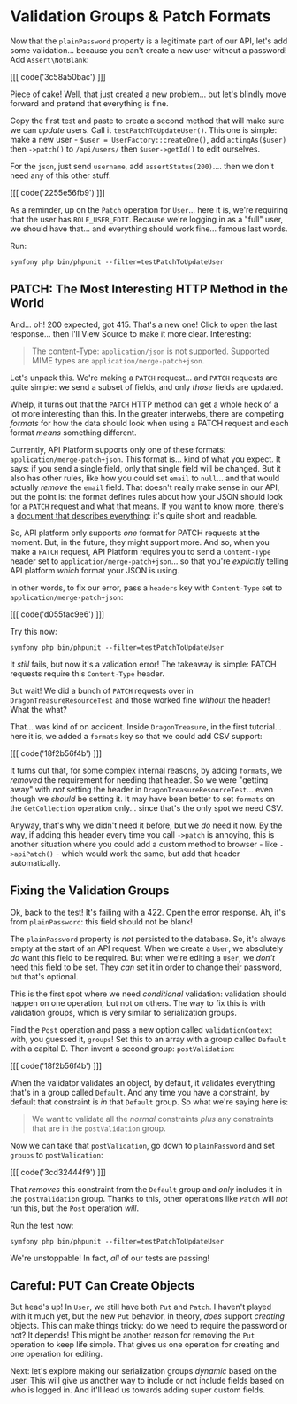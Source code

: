 # Validation Groups & Patch Formats

Now that the `plainPassword` property is a legitimate part of our API, let's add
some validation... because you can't create a new user without a password! Add
`Assert\NotBlank`:

[[[ code('3c58a50bac') ]]]

Piece of cake! Well, that just created a new problem... but let's blindly move
forward and pretend that everything is fine.

Copy the first test and paste to create a second method that will make sure we can
*update* users. Call it `testPatchToUpdateUser()`. This one is simple: make a
new user - `$user = UserFactory::createOne()`, add `actingAs($user)` then `->patch()`
to `/api/users/` then `$user->getId()` to edit ourselves.

For the `json`, just send `username`, add `assertStatus(200)`.... then we don't
need  any of this other stuff:

[[[ code('2255e56fb9') ]]]

As a reminder, up on the `Patch` operation for `User`... here it is, we're
requiring that the user has `ROLE_USER_EDIT`. Because we're logging in as a "full"
user, we should have that... and everything should work fine... famous last words.

Run:

```terminal
symfony php bin/phpunit --filter=testPatchToUpdateUser
```

## PATCH: The Most Interesting HTTP Method in the World

And... oh! 200 expected, got 415. That's a new one! Click to open the last response...
then I'll View Source to make it more clear. Interesting:

> The content-Type: `application/json` is not supported. Supported MIME types are
> `application/merge-patch+json`.

Let's unpack this. We're making a `PATCH` request... and `PATCH` requests are
quite simple: we send a subset of fields, and only *those* fields are updated.

Whelp, it turns out that the `PATCH` HTTP method can get a whole heck of a lot
more interesting than this. In the greater interwebs, there are competing *formats*
for how the data should look when using a PATCH request and each format *means*
something different.

Currently, API Platform supports only one of these formats: `application/merge-patch+json`.
This format is... kind of what you expect. It says: if you send a single field,
only that single field will be changed. But it also has other rules, like how you
could set `email` to `null`... and that would actually *remove* the `email` field.
That doesn't really make sense in our API, but the point is: the format defines
rules about how your JSON should look for a `PATCH` request and what that means.
If you want to know more, there's a [document that describes everything](https://www.rfc-editor.org/rfc/rfc7386):
it's quite short and readable.

So, API platform only supports *one* format for PATCH requests at the
moment. But, in the future, they might support more. And so, when you make a
`PATCH` request, API Platform requires you to send a `Content-Type` header set
to `application/merge-patch+json`... so that you're *explicitly* telling API platform
*which* format your JSON is using.

In other words, to fix our error, pass a `headers` key with `Content-Type` set
to `application/merge-patch+json`:

[[[ code('d055fac9e6') ]]]

Try this now:

```terminal-silent
symfony php bin/phpunit --filter=testPatchToUpdateUser
```

It *still* fails, but now it's a validation error! The takeaway is simple: PATCH
requests require this `Content-Type` header.

But wait! We did a bunch of `PATCH` requests over in `DragonTreasureResourceTest`
and those worked fine *without* the header! What the what?

That... was kind of on accident. Inside `DragonTreasure`, in the first tutorial...
here it is, we added a `formats` key so that we could add CSV support:

[[[ code('18f2b56f4b') ]]]

It turns out that, for some complex internal reasons, by adding `formats`, we
*removed* the requirement for needing that header. So we were "getting away" with
*not* setting the header in `DragonTreasureResourceTest`... even though we *should*
be setting it. It may have been better to set `formats` on the `GetCollection`
operation only... since that's the only spot we need CSV.

Anyway, that's why we didn't need it before, but we *do* need it now. By the way,
if adding this header every time you call `->patch` is annoying, this is another
situation where you could add a custom method to browser - like `->apiPatch()` -
which would work the same, but add that header automatically.

## Fixing the Validation Groups

Ok, back to the test! It's failing with a 422. Open the
error response. Ah, it's from `plainPassword`: this field should not be blank!

The `plainPassword` property is *not* persisted to the database. So, it's always
empty at the start of an API request. When we create a `User`, we absolutely *do*
want this field to be required. But when we're editing a `User`, we *don't* need
this field to be set. They *can* set it in order to change their password, but
that's optional.

This is the first spot where we need *conditional* validation: validation should
happen on one operation, but not on others. The way to fix this is with validation
groups, which is very similar to serialization groups.

Find the `Post` operation and pass a new option called
`validationContext` with, you guessed it, `groups`! Set this to an array with a
group called `Default` with a capital D. Then invent a second group:
`postValidation`:

[[[ code('18f2b56f4b') ]]]

When the validator validates an object, by default, it validates everything that's
in a group called `Default`. And any time you have a constraint, by default that
constraint is *in* that `Default` group. So what we're saying here is:

> We want to validate all the *normal* constraints *plus* any constraints
> that are in the `postValidation` group.

Now we can take that `postValidation`, go down to `plainPassword` and set
`groups` to `postValidation`:

[[[ code('3cd32444f9') ]]]

That *removes* this constraint from the `Default` group and *only* includes
it in the `postValidation` group. Thanks to this, other operations like `Patch`
will *not* run this, but the `Post` operation *will*.

Run the test now:

```terminal-silent
symfony php bin/phpunit --filter=testPatchToUpdateUser
```

We're unstoppable! In fact, *all* of our tests are passing!

## Careful: PUT Can Create Objects

But head's up! In `User`, we still have both `Put` and `Patch`. I haven't
played with it much yet, but the new `Put` behavior, in theory, *does* support
*creating* objects. This can make things tricky: do we need to require the password
or not? It depends! This might be another reason for removing the `Put` operation
to keep life  simple. That gives us one operation for creating and one operation
for editing.

Next: let's explore making our serialization groups *dynamic* based on the user.
This will give us another way to include or not include fields based on who
is logged in. And it'll lead us towards adding super custom fields.
